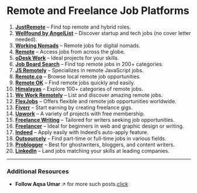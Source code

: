 # Remote and Freelance Job Platforms  

1. **[JustRemote](https://justremote.co/)** – Find top remote and hybrid roles.  
2. **[Wellfound by AngelList](https://wellfound.com)** – Discover startup and tech jobs (no cover letter needed).  
3. **[Working Nomads](https://lnkd.in/gN5Xpkcq)** – Remote jobs for digital nomads.  
4. **[Remote](https://remote.com)** – Access jobs from across the globe.  
5. **[oDesk Work](https://odeskwork.com)** – Ideal projects for your skills.  
6. **[Job Board Search](https://jobboardsearch.com)** – Find top remote jobs in 200+ categories.  
7. **[JS Remotely](https://jsremotely.com)** – Specializes in remote JavaScript jobs.  
8. **[Remote.co](https://remote.co)** – Browse local remote job opportunities.  
9. **[Remote OK](https://remoteok.com)** – Find remote jobs quickly and easily.  
10. **[Himalayas](https://himalayas.app)** – Explore 100+ categories of remote jobs.  
11. **[We Work Remotely](https://weworkremotely.com)** – List and discover amazing remote jobs.  
12. **[FlexJobs](https://flexjobs.com)** – Offers flexible and remote job opportunities worldwide.  
13. **[Fiverr](https://fiverr.com)** – Start earning by creating freelance gigs.  
14. **[Upwork](https://upwork.com)** – A variety of projects with free membership.  
15. **[Freelance Writing](https://lnkd.in/gbGAizuH)** – Tailored for writers seeking job opportunities.  
16. **[Freelancer](https://freelancer.in)** – Ideal for beginners in web and graphic design or writing.  
17. **[Indeed](https://in.indeed.com)** – Apply easily with Indeed’s auto-apply feature.  
18. **[Outsourcely](https://outsourcely.com)** – Find part-time or full-time jobs in various fields.  
19. **[Problogger](https://problogger.com)** – Best for ghostwriters, bloggers, and content writers.  
20. **[LinkedIn](https://linkedin.com)** – Land jobs matching your skills at leading companies.  

---  

### Additional Resources  

- **Follow Aqsa Umar** ↗️ for more such posts.[click](https://www.linkedin.com/in/aqsa-umar-162663122/)

